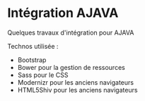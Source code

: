 # Intégration AJAVA

Quelques travaux d'intégration pour AJAVA

Technos utilisée :

* Bootstrap
* Bower pour la gestion de ressources 
* Sass pour le CSS
* Modernizr pour les anciens navigateurs
* HTML5Shiv pour les anciens navigateurs 